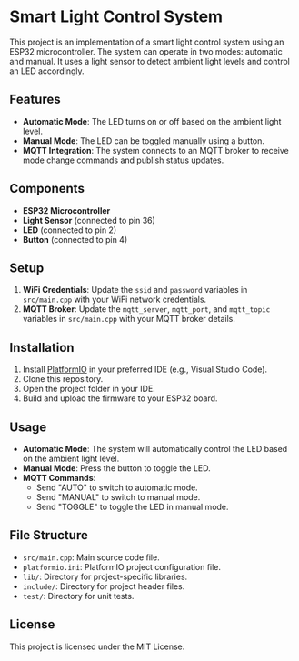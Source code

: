 # Smart Light Control System

This project is an implementation of a smart light control system using an ESP32 microcontroller. The system can operate in two modes: automatic and manual. It uses a light sensor to detect ambient light levels and control an LED accordingly.

## Features

- **Automatic Mode**: The LED turns on or off based on the ambient light level.
- **Manual Mode**: The LED can be toggled manually using a button.
- **MQTT Integration**: The system connects to an MQTT broker to receive mode change commands and publish status updates.

## Components

- **ESP32 Microcontroller**
- **Light Sensor** (connected to pin 36)
- **LED** (connected to pin 2)
- **Button** (connected to pin 4)

## Setup

1. **WiFi Credentials**: Update the `ssid` and `password` variables in `src/main.cpp` with your WiFi network credentials.
2. **MQTT Broker**: Update the `mqtt_server`, `mqtt_port`, and `mqtt_topic` variables in `src/main.cpp` with your MQTT broker details.

## Installation

1. Install [PlatformIO](https://platformio.org/) in your preferred IDE (e.g., Visual Studio Code).
2. Clone this repository.
3. Open the project folder in your IDE.
4. Build and upload the firmware to your ESP32 board.

## Usage

- **Automatic Mode**: The system will automatically control the LED based on the ambient light level.
- **Manual Mode**: Press the button to toggle the LED.
- **MQTT Commands**:
  - Send "AUTO" to switch to automatic mode.
  - Send "MANUAL" to switch to manual mode.
  - Send "TOGGLE" to toggle the LED in manual mode.

## File Structure

- `src/main.cpp`: Main source code file.
- `platformio.ini`: PlatformIO project configuration file.
- `lib/`: Directory for project-specific libraries.
- `include/`: Directory for project header files.
- `test/`: Directory for unit tests.

## License

This project is licensed under the MIT License.